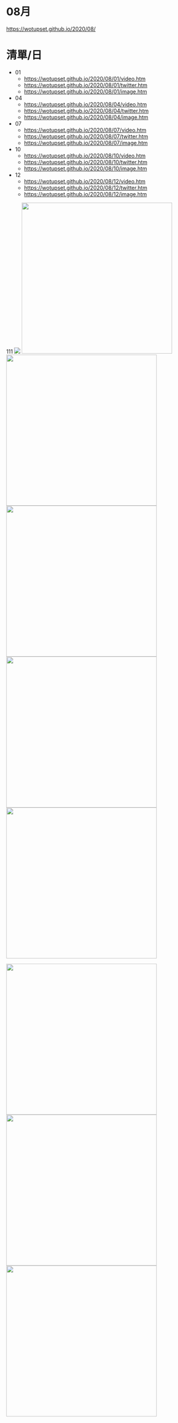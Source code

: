 # 08月
https://wotupset.github.io/2020/08/

# 清單/日
+ 01
  + https://wotupset.github.io/2020/08/01/video.htm 
  + https://wotupset.github.io/2020/08/01/twitter.htm  
  + https://wotupset.github.io/2020/08/01/image.htm
+ 04
  + https://wotupset.github.io/2020/08/04/video.htm 
  + https://wotupset.github.io/2020/08/04/twitter.htm  
  + https://wotupset.github.io/2020/08/04/image.htm
+ 07
  + https://wotupset.github.io/2020/08/07/video.htm 
  + https://wotupset.github.io/2020/08/07/twitter.htm  
  + https://wotupset.github.io/2020/08/07/image.htm
+ 10
  + https://wotupset.github.io/2020/08/10/video.htm
  + https://wotupset.github.io/2020/08/10/twitter.htm  
  + https://wotupset.github.io/2020/08/10/image.htm
+ 12
  + https://wotupset.github.io/2020/08/12/video.htm
  + https://wotupset.github.io/2020/08/12/twitter.htm  
  + https://wotupset.github.io/2020/08/12/image.htm



111
![](https://i.imgur.com/GkR8zPu.jpg)
<img src="https://i.imgur.com/wagaKuz.jpg" width="400" height="auto">
<img src="https://i.imgur.com/WqSsCat.jpg" width="400" height="auto">
<img src="https://i.imgur.com/z6IOGlR.jpg" width="400" height="auto">
<img src="https://i.imgur.com/L4eOR02.jpg" width="400" height="auto">
<img src="https://i.imgur.com/RjHIqk2.jpg" width="400" height="auto">


<img src="https://i.imgur.com/ESyabNg.jpg" width="400" height="auto">
<img src="https://i.imgur.com/hK7ZK2a.jpg" width="400" height="auto">
<img src="https://i.imgur.com/I5arBqc.png" width="400" height="auto">


